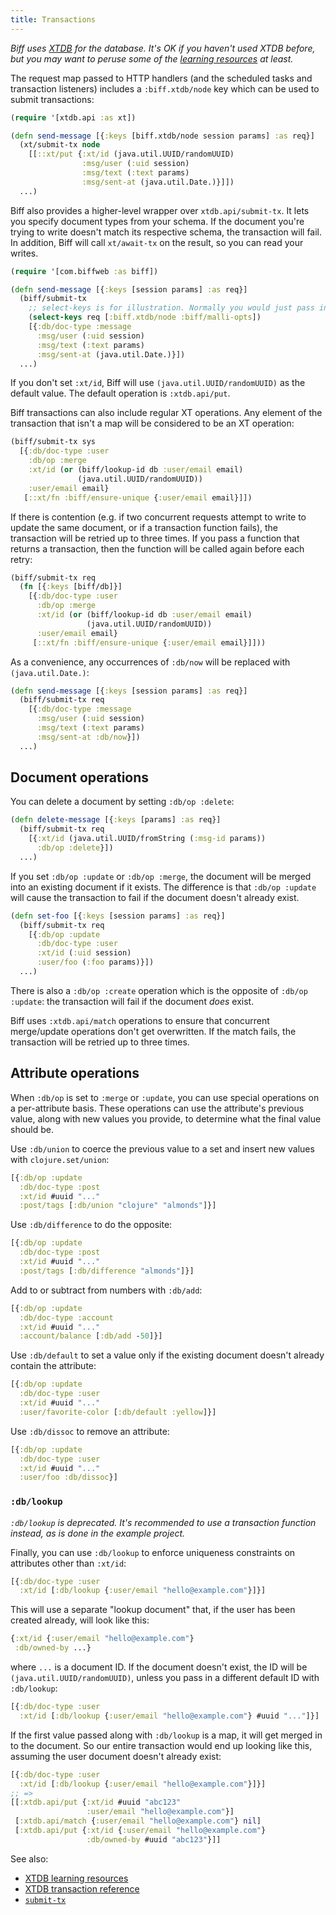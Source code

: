 ```yaml
---
title: Transactions
---
```


*Biff uses [XTDB](https://xtdb.com/) for the database. It's OK if you haven't used XTDB before,*
*but you may want to peruse some of the [learning resources](https://xtdb.com/learn/) at least.*

The request map passed to HTTP handlers (and the scheduled tasks and
transaction listeners) includes a `:biff.xtdb/node` key which can be used to
submit transactions:

```clojure
(require '[xtdb.api :as xt])

(defn send-message [{:keys [biff.xtdb/node session params] :as req}]
  (xt/submit-tx node
    [[::xt/put {:xt/id (java.util.UUID/randomUUID)
                :msg/user (:uid session)
                :msg/text (:text params)
                :msg/sent-at (java.util.Date.)}]])
  ...)
```

Biff also provides a higher-level wrapper over `xtdb.api/submit-tx`. It lets
you specify document types from your schema. If the document you're trying to
write doesn't match its respective schema, the transaction will fail. In
addition, Biff will call `xt/await-tx` on the result, so you can read your
writes.

```clojure
(require '[com.biffweb :as biff])

(defn send-message [{:keys [session params] :as req}]
  (biff/submit-tx
    ;; select-keys is for illustration. Normally you would just pass in req.
    (select-keys req [:biff.xtdb/node :biff/malli-opts])
    [{:db/doc-type :message
      :msg/user (:uid session)
      :msg/text (:text params)
      :msg/sent-at (java.util.Date.)}])
  ...)
```

If you don't set `:xt/id`, Biff will use `(java.util.UUID/randomUUID)` as the default value.
The default operation is `:xtdb.api/put`.

Biff transactions can also include regular XT operations. Any element of the transaction
that isn't a map will be considered to be an XT operation:

```clojure
(biff/submit-tx sys
  [{:db/doc-type :user
    :db/op :merge
    :xt/id (or (biff/lookup-id db :user/email email)
               (java.util.UUID/randomUUID))
    :user/email email}
   [::xt/fn :biff/ensure-unique {:user/email email}]])
```

If there is contention (e.g. if two concurrent requests attempt to write to
update the same document, or if a transaction function fails), the transaction
will be retried up to three times. If you pass a function that returns a transaction,
then the function will be called again before each retry:

```clojure
(biff/submit-tx req
  (fn [{:keys [biff/db]}]
    [{:db/doc-type :user
      :db/op :merge
      :xt/id (or (biff/lookup-id db :user/email email)
                 (java.util.UUID/randomUUID))
      :user/email email}
     [::xt/fn :biff/ensure-unique {:user/email email}]]))
```

As a convenience, any occurrences of `:db/now` will be replaced with `(java.util.Date.)`:

```clojure
(defn send-message [{:keys [session params] :as req}]
  (biff/submit-tx req
    [{:db/doc-type :message
      :msg/user (:uid session)
      :msg/text (:text params)
      :msg/sent-at :db/now}])
  ...)
```

## Document operations

You can delete a document by setting `:db/op :delete`:

```clojure
(defn delete-message [{:keys [params] :as req}]
  (biff/submit-tx req
    [{:xt/id (java.util.UUID/fromString (:msg-id params))
      :db/op :delete}])
  ...)
```

If you set `:db/op :update` or `:db/op :merge`, the document will be merged
into an existing document if it exists. The difference is that `:db/op :update` will
cause the transaction to fail if the document doesn't already exist.

```clojure
(defn set-foo [{:keys [session params] :as req}]
  (biff/submit-tx req
    [{:db/op :update
      :db/doc-type :user
      :xt/id (:uid session)
      :user/foo (:foo params)}])
  ...)
```

There is also a `:db/op :create` operation which is the opposite of
`:db/op :update`: the transaction will fail if the document *does* exist.

Biff uses `:xtdb.api/match` operations to ensure that concurrent
merge/update operations don't get overwritten. If the match fails, the
transaction will be retried up to three times.

## Attribute operations

When `:db/op` is set to `:merge` or `:update`, you can use special operations
on a per-attribute basis. These operations can use the attribute's previous
value, along with new values you provide, to determine what the final value
should be.

Use `:db/union` to coerce the previous value to a set and insert new values
with `clojure.set/union`:

```clojure
[{:db/op :update
  :db/doc-type :post
  :xt/id #uuid "..."
  :post/tags [:db/union "clojure" "almonds"]}]
```

Use `:db/difference` to do the opposite:

```clojure
[{:db/op :update
  :db/doc-type :post
  :xt/id #uuid "..."
  :post/tags [:db/difference "almonds"]}]
```

Add to or subtract from numbers with `:db/add`:

```clojure
[{:db/op :update
  :db/doc-type :account
  :xt/id #uuid "..."
  :account/balance [:db/add -50]}]
```

Use `:db/default` to set a value only if the existing document doesn't
already contain the attribute:

```clojure
[{:db/op :update
  :db/doc-type :user
  :xt/id #uuid "..."
  :user/favorite-color [:db/default :yellow]}]
```

Use `:db/dissoc` to remove an attribute:

```clojure
[{:db/op :update
  :db/doc-type :user
  :xt/id #uuid "..."
  :user/foo :db/dissoc}]
```

### `:db/lookup`

*`:db/lookup` is deprecated. It's recommended to use a transaction function*
*instead, as is done in the example project.*

Finally, you can use `:db/lookup` to enforce uniqueness constraints on attributes
other than `:xt/id`:

```clojure
[{:db/doc-type :user
  :xt/id [:db/lookup {:user/email "hello@example.com"}]}]
```

This will use a separate "lookup document" that, if the user has been created already, will
look like this:

```clojure
{:xt/id {:user/email "hello@example.com"}
 :db/owned-by ...}
```

where `...` is a document ID. If the document doesn't exist, the ID will be `(java.util.UUID/randomUUID)`,
unless you pass in a different default ID with `:db/lookup`:

```clojure
[{:db/doc-type :user
  :xt/id [:db/lookup {:user/email "hello@example.com"} #uuid "..."]}]
```

If the first value passed along with `:db/lookup` is a map, it will get merged
in to the document. So our entire transaction would end up looking like this, assuming
the user document doesn't already exist:

```clojure
[{:db/doc-type :user
  :xt/id [:db/lookup {:user/email "hello@example.com"}]}]
;; =>
[[:xtdb.api/put {:xt/id #uuid "abc123"
                 :user/email "hello@example.com"}]
 [:xtdb.api/match {:user/email "hello@example.com"} nil]
 [:xtdb.api/put {:xt/id {:user/email "hello@example.com"}
                 :db/owned-by #uuid "abc123"}]]
```

See also:

 - [XTDB learning resources](https://xtdb.com/learn/)
 - [XTDB transaction reference](https://docs.xtdb.com/language-reference/datalog-transactions/)
 - [`submit-tx`](https://github.com/jacobobryant/biff/blob/bdd1bd81d95ee36c615495a946c7c1aa92d19e2e/src/com/biffweb/impl/xtdb.clj#L247)
